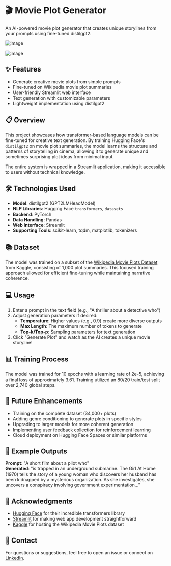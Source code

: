 # 🎬 Movie Plot Generator

An AI-powered movie plot generator that creates unique storylines from your prompts using fine-tuned distilgpt2.



![image](https://github.com/user-attachments/assets/41f41282-3f65-41f6-a90d-48a1df1d1a34)


![image](https://github.com/user-attachments/assets/5a5321cb-c572-4b59-88a4-ad7619865dfa)




## ✨ Features

- Generate creative movie plots from simple prompts
- Fine-tuned on Wikipedia movie plot summaries
- User-friendly Streamlit web interface
- Text generation with customizable parameters
- Lightweight implementation using distilgpt2

## 📋 Overview

This project showcases how transformer-based language models can be fine-tuned for creative text generation. By training Hugging Face's `distilgpt2` on movie plot summaries, the model learns the structure and patterns of storytelling in cinema, allowing it to generate unique and sometimes surprising plot ideas from minimal input.

The entire system is wrapped in a Streamlit application, making it accessible to users without technical knowledge.

## 🛠️ Technologies Used

- **Model**: distilgpt2 (GPT2LMHeadModel)
- **NLP Libraries**: Hugging Face `transformers`, `datasets`
- **Backend**: PyTorch
- **Data Handling**: Pandas
- **Web Interface**: Streamlit
- **Supporting Tools**: scikit-learn, tqdm, matplotlib, tokenizers

## 📚 Dataset

The model was trained on a subset of the [Wikipedia Movie Plots Dataset](https://www.kaggle.com/datasets) from Kaggle, consisting of 1,000 plot summaries. This focused training approach allowed for efficient fine-tuning while maintaining narrative coherence.

## 💻 Usage

1. Enter a prompt in the text field (e.g., "A thriller about a detective who")
2. Adjust generation parameters if desired:
   - **Temperature**: Higher values (e.g., 0.9) create more diverse outputs
   - **Max Length**: The maximum number of tokens to generate
   - **Top-k/Top-p**: Sampling parameters for text generation
3. Click "Generate Plot" and watch as the AI creates a unique movie storyline!

## 📊 Training Process

The model was trained for 10 epochs with a learning rate of 2e-5, achieving a final loss of approximately 3.61. Training utilized an 80/20 train/test split over 2,740 global steps.

## 🔮 Future Enhancements

- Training on the complete dataset (34,000+ plots)
- Adding genre conditioning to generate plots in specific styles
- Upgrading to larger models for more coherent generation
- Implementing user feedback collection for reinforcement learning
- Cloud deployment on Hugging Face Spaces or similar platforms

## 📝 Example Outputs

**Prompt**: "A short film about a pilot who"  
**Generated**: "is trapped in an underground submarine. The Girl At Home (1970) tells the story of a young woman who discovers her husband has been kidnapped by a mysterious organization. As she investigates, she uncovers a conspiracy involving government experimentation..."

## 👏 Acknowledgments

- [Hugging Face](https://huggingface.co/) for their incredible transformers library
- [Streamlit](https://streamlit.io/) for making web app development straightforward
- [Kaggle](https://www.kaggle.com/) for hosting the Wikipedia Movie Plots dataset

## 📩 Contact

For questions or suggestions, feel free to open an issue or connect on [LinkedIn](https://www.linkedin.com/in/subham-das-3b2624147).
